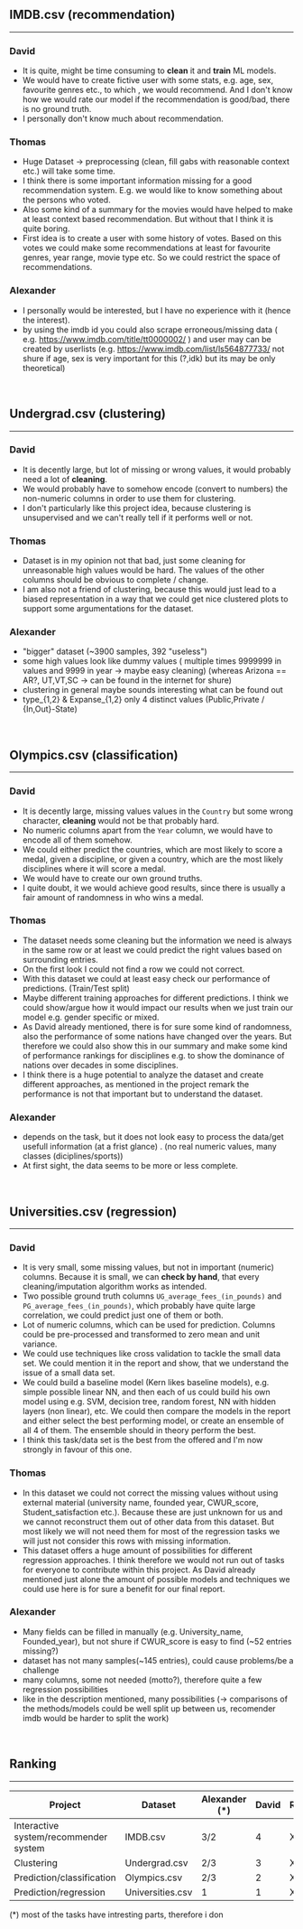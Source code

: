 
## IMDB.csv (recommendation)
***
### David
* It is quite, might be time consuming to **clean** it and **train** ML models.
* We would have to create fictive user with some stats, e.g. age, sex, favourite genres etc., to which , we would recommend. And I don't know how we would rate our model if the recommendation is good/bad, there is no ground truth.
* I personally don't know much about recommendation.
### Thomas
* Huge Dataset -> preprocessing (clean, fill gabs with reasonable context etc.) will take some time. 
* I think there is some important information missing for a good recommendation system. E.g. we would like to know something about the persons who voted.
* Also some kind of a summary for the movies would have helped to make at least context based recommendation. But without that I think it is quite boring.
* First idea is to create a user with some history of votes. Based on this votes we could make some recommendations at least for favourite genres, year range, 
movie type etc. So we could restrict the space of recommendations.

### Alexander
* I personally would be interested, but I have no experience with it (hence the interest).
* by using the imdb id you could also scrape erroneous/missing data ( e.g. https://www.imdb.com/title/tt0000002/ ) and user may can be created by userlists (e.g. https://www.imdb.com/list/ls564877733/ not shure if age, sex is very important for this (?,idk) but its may be only theoretical)
</br>

## Undergrad.csv (clustering)
***
### David
* It is decently large, but lot of missing or wrong values, it would probably need a lot of **cleaning**.
* We would probably have to somehow encode (convert to numbers) the non-numeric columns in order to use them for clustering.
* I don't particularly like this project idea, because clustering is unsupervised and we can't really tell if it performs well or not.
### Thomas
* Dataset is in my opinion not that bad, just some cleaning for unreasonable high values would be hard. The values of the other columns should be obvious to complete / change.
* I am also not a friend of clustering, because this would just lead to a biased representation in a way that we could get nice clustered plots to support some argumentations for the dataset.
### Alexander 
* "bigger" dataset (~3900 samples, 392 "useless")
* some high values look like dummy values ( multiple times 9999999 in values and 9999 in year -> maybe easy cleaning) (whereas Arizona == AR?, UT,VT,SC -> can be found in the internet for shure)
* clustering in general maybe sounds interesting what can be found out
* type_{1,2} & Expanse_{1,2} only 4 distinct values (Public,Private / {In,Out}-State)
</br>

## Olympics.csv (classification)
***
### David
* It is decently large, missing values values in the `Country` but some wrong character, **cleaning** would not be that probably hard.
* No numeric columns apart from the `Year` column, we would have to encode all of them somehow.
* We could either predict the countries, which are most likely to score a medal, given a discipline, or given a country, which are the most likely disciplines where it will score a medal.
* We would have to create our own ground truths.
* I quite doubt, it we would achieve good results, since there is usually a fair amount of randomness in who wins a medal.

### Thomas
* The dataset needs some cleaning but the information we need is always in the same row or at least we could predict the right values based on surrounding entries.
* On the first look I could not find a row we could not correct.
* With this dataset we could at least easy check our performance of predictions. (Train/Test split)
* Maybe different training approaches for different predictions. I think we could show/argue how it would impact our results when we just train our model e.g. gender specific or mixed.
* As David already mentioned, there is for sure some kind of randomness, also the performance of some nations have changed over the years. But therefore we could also show this in our summary and make some kind of performance rankings for disciplines e.g. to show the dominance of nations over decades in some disciplines.
* I think there is a huge potential to analyze the dataset and create different approaches, as mentioned in the project remark the performance is not that important but to understand the dataset.

### Alexander
- depends on the task, but it does not look easy to process the data/get usefull information (at a frist glance) . (no real numeric values, many classes (diciplines/sports))
- At first sight, the data seems to be more or less complete.

</br>

## Universities.csv (regression)
***
### David
* It is very small, some missing values, but not in important (numeric) columns. Because it is small, we can **check by hand**, that every cleaning/imputation algorithm works as intended. 
* Two possible ground truth columns `UG_average_fees_(in_pounds)` and `PG_average_fees_(in_pounds)`, which probably have quite large correlation, we could predict just one of them or both.
* Lot of numeric columns, which can be used for prediction. Columns could be pre-processed and transformed to zero mean and unit variance.
* We could use techniques like cross validation to tackle the small data set. We could mention it in the report and show, that we understand the issue of a small data set.
* We could build a baseline model (Kern likes baseline models), e.g. simple possible linear NN, and then each of us could build his own model using e.g. SVM, decision tree, random forest, NN with hidden layers (non linear), etc. We could then compare the models in the report and either select the best performing model, or create an ensemble of all 4 of them. The ensemble should in theory perform the best.
* I think this task/data set is the best from the offered and I'm now strongly in favour of this one.

### Thomas
* In this dataset we could not correct the missing values without using external material (university name, founded year, CWUR_score, Student_satisfaction etc.). Because these are just unknown for us and we cannot reconstruct them out of other data from this dataset. But most likely we will not need them for most of the regression tasks we will just not consider this rows with missing information.
* This dataset offers a huge amount of possibilities for different regression approaches. I think therefore we would not run out of tasks for everyone to contribute within this project. As David already mentioned just alone the amount of possible models and techniques we could use here is for sure a benefit for our final report.


### Alexander
- Many fields can be filled in manually (e.g. University_name, Founded_year), but not shure if CWUR_score is easy to find (~52 entries missing?) 
- dataset has not many samples(~145 entries), could cause problems/be a challenge
- many columns, some not needed (motto?), therefore quite a few regression possibilities
- like in the description mentioned, many possibilities (-> comparisons of the methods/models could be well split up between us, recomender imdb would be harder to split the work) 
</br>

## Ranking
***
| Project                                | Dataset          | Alexander  (*)| David         | Ronald        | Thomas       |
| -------------                          | -------------    | ------------- | ------------- | ------------- |------------- |
| Interactive system/recommender system  | IMDB.csv         | 3/2           | 4             | X             | 4            |
| Clustering                             | Undergrad.csv    | 2/3           | 3             | X             | 3            |  
| Prediction/classification              | Olympics.csv     | 2/3           | 2             | X             | 1            |  
| Prediction/regression                  | Universities.csv | 1             | 1             | X             | 2            | 

(*) most of the tasks have intresting parts, therefore i don
